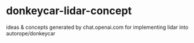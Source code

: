 # donkeycar-lidar-concept
ideas &amp; concepts generated by chat.openai.com for implementing lidar into autorope/donkeycar
